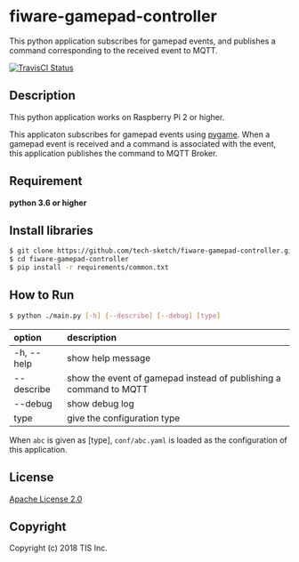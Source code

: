 # fiware-gamepad-controller
This python application subscribes for gamepad events, and publishes a command corresponding to the received event to MQTT.

[![TravisCI Status](https://travis-ci.org/tech-sketch/fiware-gamepad-controller.svg?branch=master)](https://travis-ci.org/tech-sketch/fiware-gamepad-controller)

## Description
This python application works on Raspberry Pi 2 or higher.

This applicaton subscribes for gamepad events using [pygame](https://www.pygame.org/docs/). When a gamepad event is received and a command is associated with the event, this application publishes the command to MQTT Broker.

## Requirement

**python 3.6 or higher**

## Install libraries

```bash
$ git clone https://github.com/tech-sketch/fiware-gamepad-controller.git
$ cd fiware-gamepad-controller
$ pip install -r requirements/common.txt
```

## How to Run

```bash
$ python ./main.py [-h] [--describe] [--debug] [type]
```

|option|description|
|:--|:--|
|-h, --help|show help message|
|--describe|show the event of gamepad instead of publishing a command to MQTT|
|--debug|show debug log|
|type|give the configuration type|

When `abc` is given as [type], `conf/abc.yaml` is loaded as the configuration of this application.

## License

[Apache License 2.0](/LICENSE)

## Copyright
Copyright (c) 2018 TIS Inc.
